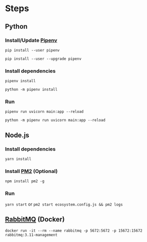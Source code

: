 # Steps

## Python
### Install/Update [Pipenv](https://pipenv.pypa.io/en/latest/)
```pip install --user pipenv```

```pip install --user --upgrade pipenv```

### Install dependencies
```pipenv install```

```python -m pipenv install```

### Run
```pipenv run uvicorn main:app --reload```

```python -m pipenv run uvicorn main:app --reload```


## Node.js
### Install dependencies
```yarn install```

### Install [PM2](https://pm2.keymetrics.io/docs/usage/quick-start/) (Optional)
```npm install pm2 -g```

### Run
```yarn start```
or
```pm2 start ecosystem.config.js && pm2 logs```

## [RabbitMQ](https://www.rabbitmq.com/download.html) (Docker)
```docker run -it --rm --name rabbitmq -p 5672:5672 -p 15672:15672 rabbitmq:3.11-management```
